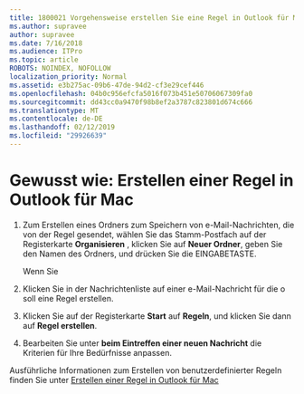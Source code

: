 ```yaml
---
title: 1800021 Vorgehensweise erstellen Sie eine Regel in Outlook für Mac
ms.author: supravee
author: supravee
ms.date: 7/16/2018
ms.audience: ITPro
ms.topic: article
ROBOTS: NOINDEX, NOFOLLOW
localization_priority: Normal
ms.assetid: e3b275ac-09b6-47de-94d2-cf3e29cef446
ms.openlocfilehash: 04b0c956efcfa5016f073b451e50706067309fa0
ms.sourcegitcommit: dd43cc0a9470f98b8ef2a3787c823801d674c666
ms.translationtype: MT
ms.contentlocale: de-DE
ms.lasthandoff: 02/12/2019
ms.locfileid: "29926639"
---
```

# <a name="how-to-create-a-rule-in-outlook-for-mac"></a>Gewusst wie: Erstellen einer Regel in Outlook für Mac

1. Zum Erstellen eines Ordners zum Speichern von e-Mail-Nachrichten, die von der Regel gesendet, wählen Sie das Stamm-Postfach auf der Registerkarte **Organisieren** , klicken Sie auf **Neuer Ordner**, geben Sie den Namen des Ordners, und drücken Sie die EINGABETASTE.
    
    Wenn Sie 
    
2. Klicken Sie in der Nachrichtenliste auf einer e-Mail-Nachricht für die o soll eine Regel erstellen.
    
3. Klicken Sie auf der Registerkarte **Start** auf **Regeln**, und klicken Sie dann auf **Regel erstellen**.
    
4. Bearbeiten Sie unter **beim Eintreffen einer neuen Nachricht** die Kriterien für Ihre Bedürfnisse anpassen. 
    
Ausführliche Informationen zum Erstellen von benutzerdefinierter Regeln finden Sie unter [Erstellen einer Regel in Outlook für Mac](https://aka.ms/AA1uy0v)
  

